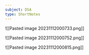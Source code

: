 ```yaml
---
subject: DSA
type: ShortNotes
---
```

![[Pasted image 20231112000733.png]]

![[Pasted image 20231112000752.png]]

![[Pasted image 20231112000815.png]]

